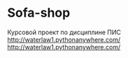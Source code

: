 # Sofa-shop
Курсовой проект по дисциплине ПИС http://waterlaw1.pythonanywhere.com/
http://waterlaw1.pythonanywhere.com/
